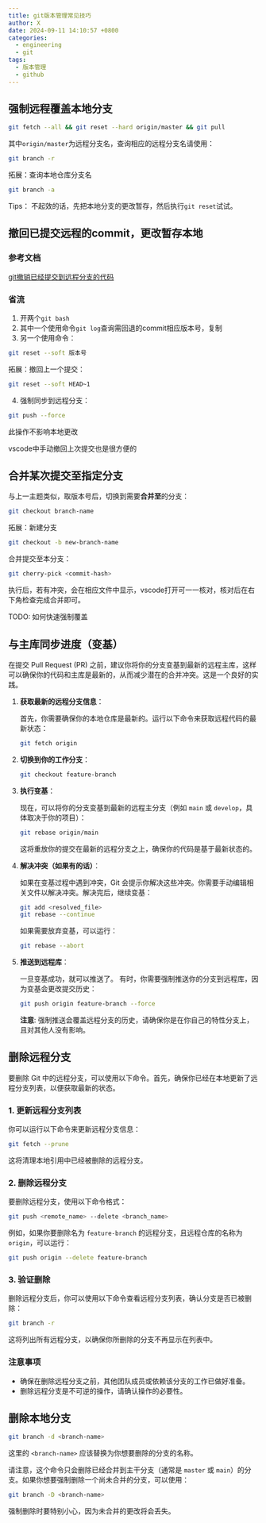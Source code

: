 ```yaml
---
title: git版本管理常见技巧
author: X
date: 2024-09-11 14:10:57 +0800
categories:
  - engineering
  - git
tags:
  - 版本管理
  - github
---
```

## 强制远程覆盖本地分支
```bash
git fetch --all && git reset --hard origin/master && git pull
```
其中`origin/master`为远程分支名，查询相应的远程分支名请使用：
```bash
git branch -r
```
拓展：查询本地仓库分支名
```bash
git branch -a
```

Tips：
不起效的话，先把本地分支的更改暂存，然后执行`git reset`试试。

## 撤回已提交远程的commit，更改暂存本地

### 参考文档
[git撤销已经提交到远程分支的代码](https://blog.csdn.net/FloraCHY/article/details/115380416)

### 省流
1. 开两个`git bash`
2. 其中一个使用命令`git log`查询需回退的commit相应版本号，复制
3. 另一个使用命令：
```bash
git reset --soft 版本号 
```
拓展：撤回上一个提交：
```bash
git reset --soft HEAD~1
```
4. 强制同步到远程分支：
```bash
git push --force
```
此操作不影响本地更改

vscode中手动撤回上次提交也是很方便的

## 合并某次提交至指定分支

与上一主题类似，取版本号后，切换到需要**合并至**的分支：
```bash
git checkout branch-name
```
拓展：新建分支
```bash
git checkout -b new-branch-name
```
合并提交至本分支：
```bash
git cherry-pick <commit-hash>
```
执行后，若有冲突，会在相应文件中显示，vscode打开可一一核对，核对后在右下角检查完成合并即可。

TODO: 如何快速强制覆盖

## 与主库同步进度（变基）

在提交 Pull Request (PR) 之前，建议你将你的分支变基到最新的远程主库，这样可以确保你的代码和主库是最新的，从而减少潜在的合并冲突。这是一个良好的实践。

1. **获取最新的远程分支信息**：

   首先，你需要确保你的本地仓库是最新的。运行以下命令来获取远程代码的最新状态：

   ```bash
   git fetch origin
   ```

2. **切换到你的工作分支**：

   ```bash
   git checkout feature-branch
   ```

3. **执行变基**：

   现在，可以将你的分支变基到最新的远程主分支（例如 `main` 或 `develop`，具体取决于你的项目）：

   ```bash
   git rebase origin/main
   ```

   这将重放你的提交在最新的远程分支之上，确保你的代码是基于最新状态的。

4. **解决冲突（如果有的话）**：

   如果在变基过程中遇到冲突，Git 会提示你解决这些冲突。你需要手动编辑相关文件以解决冲突。解决完后，继续变基：

   ```bash
   git add <resolved_file>
   git rebase --continue
   ```

   如果需要放弃变基，可以运行：

   ```bash
   git rebase --abort
   ```

5. **推送到远程库**：

   一旦变基成功，就可以推送了。
   有时，你需要强制推送你的分支到远程库，因为变基会更改提交历史：

   ```bash
   git push origin feature-branch --force
   ```

   **注意**: 强制推送会覆盖远程分支的历史，请确保你是在你自己的特性分支上，且对其他人没有影响。

## 删除远程分支

要删除 Git 中的远程分支，可以使用以下命令。首先，确保你已经在本地更新了远程分支列表，以便获取最新的状态。

### 1. 更新远程分支列表
你可以运行以下命令来更新远程分支信息：

```bash
git fetch --prune
```

这将清理本地引用中已经被删除的远程分支。

### 2. 删除远程分支
要删除远程分支，使用以下命令格式：

```bash
git push <remote_name> --delete <branch_name>
```

例如，如果你要删除名为 `feature-branch` 的远程分支，且远程仓库的名称为 `origin`，可以运行：

```bash
git push origin --delete feature-branch
```

### 3. 验证删除
删除远程分支后，你可以使用以下命令查看远程分支列表，确认分支是否已被删除：

```bash
git branch -r
```

这将列出所有远程分支，以确保你所删除的分支不再显示在列表中。

### 注意事项
- 确保在删除远程分支之前，其他团队成员或依赖该分支的工作已做好准备。
- 删除远程分支是不可逆的操作，请确认操作的必要性。

## 删除本地分支


```bash
git branch -d <branch-name>
```

这里的 `<branch-name>` 应该替换为你想要删除的分支的名称。

请注意，这个命令只会删除已经合并到主干分支（通常是 `master` 或 `main`）的分支。如果你想要强制删除一个尚未合并的分支，可以使用：

```bash
git branch -D <branch-name>
```

强制删除时要特别小心，因为未合并的更改将会丢失。